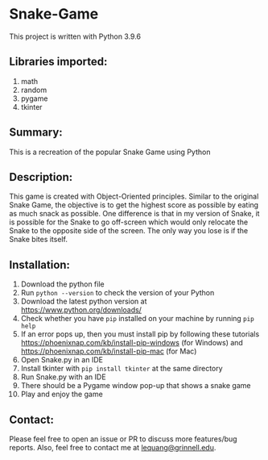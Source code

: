 # Snake-Game

This project is written with Python 3.9.6

## Libraries imported:
1. math
2. random
3. pygame
4. tkinter

## Summary: 
This is a recreation of the popular Snake Game using Python 

## Description: 
This game is created with Object-Oriented principles. Similar to the original Snake Game, the objective is to get the highest score as possible by eating as much snack as possible. One difference is that in my version of Snake, it is possible for the Snake to go off-screen which would only relocate the Snake to the opposite side of the screen. The only way you lose is if the Snake bites itself.

## Installation:
1. Download the python file 
2. Run `python --version` to check the version of your Python
3. Download the latest python version at https://www.python.org/downloads/
4. Check whether you have `pip` installed on your machine by running `pip help`
5. If an error pops up, then you must install pip by following these tutorials https://phoenixnap.com/kb/install-pip-windows (for Windows) and https://phoenixnap.com/kb/install-pip-mac (for Mac) 
6. Open Snake.py in an IDE 
7. Install tkinter with `pip install tkinter` at the same directory 
8. Run Snake.py with an IDE
9. There should be a Pygame window pop-up that shows a snake game 
10. Play and enjoy the game

## Contact: 
Please feel free to open an issue or PR to discuss more features/bug reports. Also, feel free to contact me at lequang@grinnell.edu.
